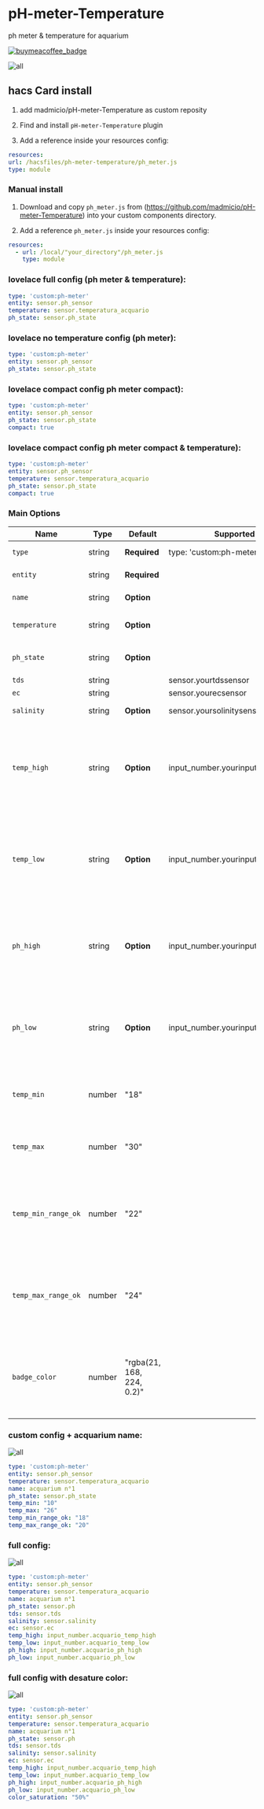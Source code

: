 # pH-meter-Temperature
ph meter & temperature for aquarium


[![buymeacoffee_badge](https://img.shields.io/badge/Donate-buymeacoffe-ff813f?style=flat)](https://www.buymeacoffee.com/madmicio)


![all](example/card3.jpg)


## hacs Card install
1. add madmicio/pH-meter-Temperature as custom reposity

2. Find and install `pH-meter-Temperature` plugin

3. Add a reference  inside your resources config:

  ```yaml
resources:
url: /hacsfiles/ph-meter-temperature/ph_meter.js
type: module
```


### Manual install

1. Download and copy `ph_meter.js` from (https://github.com/madmicio/pH-meter-Temperature) into your custom components  directory.

2. Add a reference `ph_meter.js` inside your resources config:

  ```yaml
  resources:
    - url: /local/"your_directory"/ph_meter.js
      type: module
  ```
### lovelace full config (ph meter & temperature):
```yaml
type: 'custom:ph-meter'
entity: sensor.ph_sensor
temperature: sensor.temperatura_acquario
ph_state: sensor.ph_state
```

### lovelace no temperature config (ph meter):
```yaml
type: 'custom:ph-meter'
entity: sensor.ph_sensor
ph_state: sensor.ph_state
```

### lovelace compact config ph meter compact):
```yaml
type: 'custom:ph-meter'
entity: sensor.ph_sensor
ph_state: sensor.ph_state
compact: true
```
### lovelace compact config ph meter compact & temperature):
```yaml
type: 'custom:ph-meter'
entity: sensor.ph_sensor
temperature: sensor.temperatura_acquario
ph_state: sensor.ph_state
compact: true
```

### Main Options
| Name | Type | Default | Supported options | Description |
| -------------- | ----------- | ------------ | ------------------------------------------------ | --------------------------------------------------------------------------------------------------------------------------------------------------------------------------------------------------------------------------------------------------------------------------------------------------------------------------------------------- |
| `type` | string | **Required** | type: 'custom:ph-meter' | Type of the card |
| `entity` | string | **Required** |  | ph sensor entity |
| `name` | string | **Option** |  | aquarium name |
| `temperature` | string | **Option** |  | temperature sensor entity |
| `ph_state` | string | **Option** |  | ph state sensor entity |
| `tds` | string |  | sensor.yourtdssensor | tds sensor |
| `ec` | string |  | sensor.yourecsensor | ec sensor |
| `salinity` | string | **Option** | sensor.yoursolinitysensor | salinity sensor |
| `temp_high` | string | **Option** | input_number.yourinput_number_high_temp | to allow this option you need to define a input number for high value temperature alert |
| `temp_low` | string | **Option** | input_number.yourinput_number_low_temp | to allow this option you need to define a input number for low value temperature alert |
| `ph_high` | string | **Option** | input_number.yourinput_number_ph_temp | to allow this option you need to define a input number for high value pH alert |
| `ph_low` | string | **Option** | input_number.yourinput_number_ph_temp | to allow this option you need to define a input number for low value pH alert |
| `temp_min` | number | "18" |  | minimum temperature of the thermometer range |
| `temp_max` | number | "30" |  | maximun temperature of the thermometer range |
| `temp_min_range_ok` | number | "22" |  | minimum temperature of the comfort zone range. (green area of the gradient) |
| `temp_max_range_ok` | number | "24" |  | maximum temperature of the comfort zone range. (green area of the gradient) |
| `badge_color` | number | "rgba(21, 168, 224, 0.2)" |  | badge color backgroud; plese use olny rgba format. adjust opacity in rgba code |


### custom config + acquarium name:

![all](example/card-custom.jpg)

```yaml
type: 'custom:ph-meter'
entity: sensor.ph_sensor
temperature: sensor.temperatura_acquario
name: acquarium n°1
ph_state: sensor.ph_state
temp_min: "10"
temp_max: "26"
temp_min_range_ok: "18"
temp_max_range_ok: "20"
```
### full config:

![all](example/full.jpg)

```yaml
type: 'custom:ph-meter'
entity: sensor.ph_sensor
temperature: sensor.temperatura_acquario
name: acquarium n°1
ph_state: sensor.ph
tds: sensor.tds
salinity: sensor.salinity
ec: sensor.ec
temp_high: input_number.acquario_temp_high
temp_low: input_number.acquario_temp_low
ph_high: input_number.acquario_ph_high
ph_low: input_number.acquario_ph_low
```

### full config with desature color:

![all](example/desature.jpg)

```yaml
type: 'custom:ph-meter'
entity: sensor.ph_sensor
temperature: sensor.temperatura_acquario
name: acquarium n°1
ph_state: sensor.ph
tds: sensor.tds
salinity: sensor.salinity
ec: sensor.ec
temp_high: input_number.acquario_temp_high
temp_low: input_number.acquario_temp_low
ph_high: input_number.acquario_ph_high
ph_low: input_number.acquario_ph_low
color_saturation: "50%"
```
